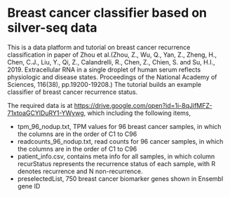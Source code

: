 # Breast cancer classifier based on silver-seq data

This is a data platform and tutorial on breast cancer recurrence classification in paper of Zhou et al.(Zhou, Z., Wu, Q., Yan, Z., Zheng, H., Chen, C.J., Liu, Y., Qi, Z., Calandrelli, R., Chen, Z., Chien, S. and Su, H.I., 2019. Extracellular RNA in a single droplet of human serum reflects physiologic and disease states. Proceedings of the National Academy of Sciences, 116(38), pp.19200-19208.) The tutorial builds an example classifier of breast cancer recurrence status.

The required data is at https://drive.google.com/open?id=1i-8qJifMFZ-71xtoaGCYlDuRY1-YWywg, which including the following items,
* tpm_96_nodup.txt, TPM values for 96 breast cancer samples, in which the columns are in the order of C1 to C96
* readcounts_96_nodup.txt, read counts for 96 cancer samples, in which the columns are in the order of C1 to C96
* patient_info.csv, contains meta info for all samples, in which column recurStatus represents the recurrence status of each sample, with R denotes recurrence and N non-recurrence.
* preselectedList, 750 breast cancer biomarker genes shown in Ensembl gene ID

